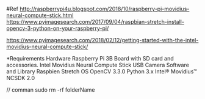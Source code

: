 
#Ref
    http://raspberrypi4u.blogspot.com/2018/10/raspberry-pi-movidius-neural-compute-stick.html
    https://www.pyimagesearch.com/2017/09/04/raspbian-stretch-install-opencv-3-python-on-your-raspberry-pi/

https://www.pyimagesearch.com/2018/02/12/getting-started-with-the-intel-movidius-neural-compute-stick/

*Requirements
    Hardware
    Raspberry Pi 3B Board with SD card and accessories.
    Intel Movidius Neural Compute Stick
    USB Camera 
    Software and Library
    Raspbien Stretch OS
    OpenCV 3.3.0
    Python 3.x
    Intel® Movidius™ NCSDK 2.0



// comman 
sudo rm -rf folderName









